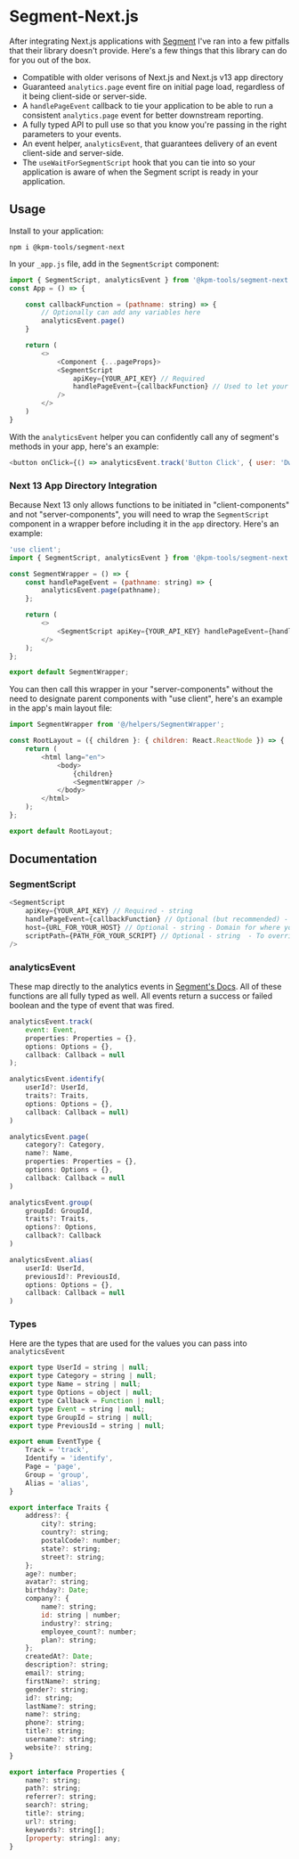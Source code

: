 # Segment-Next.js

After integrating Next.js applications with [Segment](https://segment.com) I've ran into a few pitfalls that their library doesn't provide. Here's a few things that this library can do for you out of the box.

-   Compatible with older verisons of Next.js and Next.js v13 app directory
-   Guaranteed `analytics.page` event fire on initial page load, regardless of it being client-side or server-side.
-   A `handlePageEvent` callback to tie your application to be able to run a consistent `analytics.page` event for better downstream reporting.
-   A fully typed API to pull use so that you know you're passing in the right parameters to your events.
-   An event helper, `analyticsEvent`, that guarantees delivery of an event client-side and server-side.
-   The `useWaitForSegmentScript` hook that you can tie into so your application is aware of when the Segment script is ready in your application.

## Usage

Install to your application:

```
npm i @kpm-tools/segment-next
```

In your `_app.js` file, add in the `SegmentScript` component:

```js
import { SegmentScript, analyticsEvent } from '@kpm-tools/segment-next'
const App = () => {

    const callbackFunction = (pathname: string) => {
        // Optionally can add any variables here
        analyticsEvent.page()
    }

    return (
        <>
            <Component {...pageProps}>
            <SegmentScript
                apiKey={YOUR_API_KEY} // Required
                handlePageEvent={callbackFunction} // Used to let your app know of initial server-side load and other route changes
            />
        </>
    )
}
```

With the `analyticsEvent` helper you can confidently call any of segment's methods in your app, here's an example:

```js
<button onClick={() => analyticsEvent.track('Button Click', { user: 'Dwayne Johnson' })}>Click Me!</button>
```

### Next 13 App Directory Integration

Because Next 13 only allows functions to be initiated in "client-components" and not "server-components", you will need to wrap the `SegmentScript` component in a wrapper before including it in the `app` directory. Here's an example:

```js
'use client';
import { SegmentScript, analyticsEvent } from '@kpm-tools/segment-next';

const SegmentWrapper = () => {
    const handlePageEvent = (pathname: string) => {
        analyticsEvent.page(pathname);
    };

    return (
        <>
            <SegmentScript apiKey={YOUR_API_KEY} handlePageEvent={handlePageEvent} />
        </>
    );
};

export default SegmentWrapper;
```

You can then call this wrapper in your "server-components" without the need to designate parent components with "use client", here's an example in the app's main layout file:

```js
import SegmentWrapper from '@/helpers/SegmentWrapper';

const RootLayout = ({ children }: { children: React.ReactNode }) => {
    return (
        <html lang="en">
            <body>
                {children}
                <SegmentWrapper />
            </body>
        </html>
    );
};

export default RootLayout;
```

## Documentation

### SegmentScript

```js
<SegmentScript
    apiKey={YOUR_API_KEY} // Required - string
    handlePageEvent={callbackFunction} // Optional (but recommended) - Function - returns "pathname" value
    host={URL_FOR_YOUR_HOST} // Optional - string - Domain for where your analytics.js script is hosted
    scriptPath={PATH_FOR_YOUR_SCRIPT} // Optional - string  - To override the default analytics.js locaiton
/>
```

### analyticsEvent

These map directly to the analytics events in [Segment's Docs](https://segment.com/docs/connections/sources/catalog/libraries/website/javascript/). All of these functions are all fully typed as well. All events return a success or failed boolean and the type of event that was fired.

```js
analyticsEvent.track(
    event: Event,
    properties: Properties = {},
    options: Options = {},
    callback: Callback = null
);
```

```js
analyticsEvent.identify(
    userId?: UserId,
    traits?: Traits,
    options: Options = {},
    callback: Callback = null)
)

```

```js
analyticsEvent.page(
    category?: Category,
    name?: Name,
    properties: Properties = {},
    options: Options = {},
    callback: Callback = null
)
```

```js
analyticsEvent.group(
    groupId: GroupId,
    traits?: Traits,
    options?: Options,
    callback?: Callback
)
```

```js
analyticsEvent.alias(
    userId: UserId,
    previousId?: PreviousId,
    options: Options = {},
    callback: Callback = null
)
```

### Types

Here are the types that are used for the values you can pass into `analyticsEvent`

```js
export type UserId = string | null;
export type Category = string | null;
export type Name = string | null;
export type Options = object | null;
export type Callback = Function | null;
export type Event = string | null;
export type GroupId = string | null;
export type PreviousId = string | null;

export enum EventType {
    Track = 'track',
    Identify = 'identify',
    Page = 'page',
    Group = 'group',
    Alias = 'alias',
}

export interface Traits {
    address?: {
        city?: string;
        country?: string;
        postalCode?: number;
        state?: string;
        street?: string;
    };
    age?: number;
    avatar?: string;
    birthday?: Date;
    company?: {
        name?: string;
        id: string | number;
        industry?: string;
        employee_count?: number;
        plan?: string;
    };
    createdAt?: Date;
    description?: string;
    email?: string;
    firstName?: string;
    gender?: string;
    id?: string;
    lastName?: string;
    name?: string;
    phone?: string;
    title?: string;
    username?: string;
    website?: string;
}

export interface Properties {
    name?: string;
    path?: string;
    referrer?: string;
    search?: string;
    title?: string;
    url?: string;
    keywords?: string[];
    [property: string]: any;
}


```

